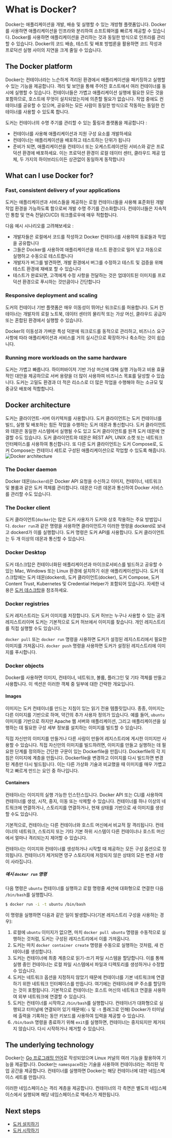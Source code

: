 # What is Docker?

Docker는 애플리케이션을 개발, 배송 및 실행할 수 있는 개방형 플랫폼입니다. Docker를 사용하면 애플리케이션을 인프라와 분리하여 소프트웨어를 빠르게 제공할 수 있습니다. Docker를 사용하면 애플리케이션을 관리하는 것과 동일한 방식으로 인프라를 관리할 수 있습니다. Docker의 코드 배송, 테스트 및 배포 방법론을 활용하면 코드 작성과 프로덕션 실행 사이의 지연을 크게 줄일 수 있습니다.

## The Docker platform

Docker는 컨테이너라는 느슨하게 격리된 환경에서 애플리케이션을 패키징하고 실행할 수 있는 기능을 제공합니다. 격리 및 보안을 통해 주어진 호스트에서 여러 컨테이너를 동시에 실행할 수 있습니다. 컨테이너들은 가볍고 애플리케이션 실행에 필요한 모든 것을 포함하므로, 호스트에 무엇이 설치되었는지에 의존할 필요가 없습니다. 작업 중에도 컨테이너를 공유할 수 있으며, 공유하는 모든 사람이 동일한 방식으로 작동하는 동일한 컨테이너를 사용할 수 있도록 합니다.

도커는 컨테이너의 수명 주기를 관리할 수 있는 툴링과 플랫폼을 제공합니다 :

- 컨테이너를 사용해 애플리케이션과 지원 구성 요소를 개발하세요
- 컨테이너는 애플리케이션을 배포하고 테스트하는 단위가 됩니다
- 준비가 되면, 애플리케이션을 컨테이너 또는 오케스트레이션된 서비스와 같은 프로덕션 환경에 배포하세요. 이는 프로덕션 환경이 로컬 데이터 센터, 클라우드 제공 업체, 두 가지의 하이브리드이든 상관없이 동일하게 동작합니다

## What can I use Docker for?

### Fast, consistent delivery of your applications

도커는 애플리케이션과 서비스들을 제공하는 로컬 컨테이너들을 사용해 표준화된 개발 작업 환경을 가능하도록 함으로써 개발 수명 주기를 간소화합니다. 컨테이너들은 지속적인 통합 및 연속 전달(CI/CD) 워크플로우에 매우 적합합니다.

다음 예시 시나리오를 고려해보세요 :

- 개발자들은 로컬에서 코드를 작성하고 Docker 컨테이너를 사용하여 동료들과 작업을 공유합니다
- 그들은 Docker를 사용하여 애플리케이션을 테스트 환경으로 밀어 넣고 자동으로 실행하고 수동으로 테스트합니다
- 개발자가 버그를 발견하면, 개발 환경에서 버그를 수정하고 테스트 및 검증을 위해 테스트 환경에 재배포 할 수 있습니다
- 테스트가 완료되면, 고객에게 수정 사항을 전달하는 것은 업데이트된 이미지를 프로덕션 환경으로 푸시하는 것만큼이나 간단합니다

### Responsive deployment and scaling

도커의 컨테이너 기반 플랫폼은 매우 이동성이 뛰어난 워크로드를 허용합니다. 도커 컨테이너는 개발자의 로컬 노트북, 데이터 센터의 물리적 또는 가상 머신, 클라우드 공급자 또는 혼합된 환경에서 실행할 수 있습니다.

Docker의 이동성과 가벼운 특성 덕분에 워크로드를 동적으로 관리하고, 비즈니스 요구 사항에 따라 애플리케이션과 서비스를 거의 실시간으로 확장하거나 축소하는 것이 쉽습니다.

### Running more workloads on the same hardware

도커는 가볍고 빠릅니다. 하이퍼바이저 기반 가상 머신에 대해 실행 가능하고 비용 효율적인 대안을 제공하므로 서버 용량을 더 많이 사용하여 비즈니스 목표를 달성할 수 있습니다. 도커는 고밀도 환경과 더 적은 리소스로 더 많은 작업을 수행해야 하는 소규모 및 중규모 배포에 적합합니다.

## Docker architecture

도커는 클라이언트-서버 아키텍처를 사용합니다. 도커 클라이언트는 도커 컨테이너를 빌드, 실행 및 배포하는 힘든 작업을 수행하는 도커 데몬과 통신합니다. 도커 클라이언트와 데몬은 동일한 시스템에서 실행될 수도 있고 도커 클라이언트를 원격 도커 데몬에 연결할 수도 있습니다. 도커 클라이언트와 데몬은 REST API, UNIX 소켓 또는 네트워크 인터페이스를 사용하여 통신합니다. 또 다른 도커 클라이언트는 도커 Compose로, 도커 Compose는 컨테이너 세트로 구성된 애플리케이션으로 작업할 수 있도록 해줍니다.
![Docker architecture](https://docs.docker.com/get-started/images/docker-architecture.webp)

### The Docker daemon

Docker 데몬(`dockerd`)은 Docker API 요청을 수신하고 이미지, 컨테이너, 네트워크 및 볼륨과 같은 도커 객체를 관리합니다. 데몬은 다른 데몬과 통신하여 Docker 서비스를 관리할 수도 있습니다.

### The Docker client

도커 클라이언트(`docker`)는 많은 도커 사용자가 도커와 상호 작용하는 주요 방법입니다. `docker run`과 같은 명령을 사용하면 클라이언트가 이러한 명령을 dockerd로 보내고 dockerd가 이를 실행합니다. 도커 명령은 도커 API를 사용합니다. 도커 클라이언트는 두 개 이상의 데몬과 통신할 수 있습니다.

### Docker Desktop

도커 데스크탑은 컨테이너화된 애플리케이션과 마이크로서비스를 빌드하고 공유할 수 있는 Mac, Windows 또는 Linux 환경에 설치하기 쉬운 애플리케이션입니다. 도커 데스크탑에는 도커 데몬(dockerd), 도커 클라이언트(docker), 도커 Compose, 도커 Content Trust, Kubernetes 및 Credential Helper가 포함되어 있습니다. 자세한 내용은 [도커 데스크탑](https://docs.docker.com/desktop/)을 참조하세요.

### Docker registries

도커 레지스트리는 도커 이미지를 저장합니다. 도커 허브는 누구나 사용할 수 있는 공개 레지스트리이며 도커는 기본적으로 도커 허브에서 이미지를 찾습니다. 개인 레지스트리를 직접 실행할 수도 있습니다.

`docker pull` 또는 `docker run` 명령을 사용하면 도커가 설정된 레지스트리에서 필요한 이미지를 가져옵니다. `docker push` 명령을 사용하면 도커가 설정된 레지스트리에 이미지를 푸시합니다.

### Docker objects

Docker를 사용하면 이미지, 컨테이너, 네트워크, 볼륨, 플러그인 및 기타 객체를 만들고 사용합니다. 이 섹션은 이러한 객체 중 일부에 대한 간략한 개요입니다.

#### Images

이미지는 도커 컨테이너를 만드는 지침이 있는 읽기 전용 템플릿입니다. 종종, 이미지는 다른 이미지를 기반으로 하며, 약간의 추가 사용자 정의가 있습니다. 예를 들어, `ubuntu` 이미지를 기반으로 하지만 Apache 웹 서버와 애플리케이션, 그리고 애플리케이션을 실행하는 데 필요한 구성 세부 정보를 설치하는 이미지를 빌드할 수 있습니다.

직접 자신만의 이미지를 만들거나 다른 사람이 만들어 레지스트리에 게시한 이미지만 사용할 수 있습니다. 직접 자신만의 이미지를 빌드하려면, 이미지를 만들고 실행하는 데 필요한 단계를 정의하는 간단한 구문이 있는 Dockerfile을 만듭니다. Dockerfile의 각 지침은 이미지에 계층을 만듭니다. Dockerfile을 변경하고 이미지를 다시 빌드하면 변경된 계층만 다시 빌드됩니다. 이는 다른 가상화 기술과 비교했을 때 이미지를 매우 가볍고 작고 빠르게 만드는 요인 중 하나입니다.

#### Containers

컨테이너는 이미지의 실행 가능한 인스턴스입니다. Docker API 또는 CLI를 사용하여 컨테이너를 생성, 시작, 중지, 이동 또는 삭제할 수 있습니다. 컨테이너를 하나 이상의 네트워크에 연결하거나, 스토리지를 연결하거나, 현재 상태를 기반으로 새 이미지를 생성할 수도 있습니다.

기본적으로, 컨테이너는 다른 컨테이너와 호스트 머신에서 비교적 잘 격리됩니다. 컨테이너의 네트워크, 스토리지 또는 기타 기본 하위 시스템이 다른 컨테이너나 호스트 머신에서 얼마나 격리되는지 제어할 수 있습니다.

컨테이너는 이미지와 컨테이너를 생성하거나 시작할 때 제공하는 모든 구성 옵션으로 정의됩니다. 컨테이너가 제거되면 영구 스토리지에 저장되지 않은 상태의 모든 변경 사항이 사라집니다.

##### 예시 `docker run` 명령

다음 명령은 `ubuntu` 컨테이너를 실행하고 로컬 명령줄 세션에 대화형으로 연결한 다음 `/bin/bash`를 실행합니다.

```sh
$ docker run -i -t ubuntu /bin/bash
```

이 명령을 실행하면 다음과 같은 일이 발생합니다(기본 레지스트리 구성을 사용하는 경우):

1. 로컬에 `ubuntu` 이미지가 없으면, 마치 `docker pull ubuntu` 명령을 수동적으로 실행하는 것처럼, 도커는 구성된 레지스트리에서 이를 가져옵니다.
2. 도커는 마치 `docker container create` 명령을 수동으로 실행하는 것처럼, 새 컨테이너를 생성합니다.
3. 도커는 컨테이너에 최종 계층으로 읽기-쓰기 파일 시스템을 할당합니다. 이를 통해 실행 중인 컨테이너는 로컬 파일 시스템에서 파일과 디렉토리를 생성하거나 수정할 수 있습니다.
4. 도커는 네트워크 옵션을 지정하지 않았기 때문에 컨테이너를 기본 네트워크에 연결하기 위한 네트워크 인터페이스를 만듭니다. 여기에는 컨테이너에 IP 주소를 할당하는 것이 포함됩니다. 기본적으로 컨테이너는 호스트 머신의 네트워크 연결을 사용하여 외부 네트워크에 연결할 수 있습니다.
5. 도커는 컨테이너를 시작하고 `/bin/bash`를 실행합니다. 컨테이너가 대화형으로 실행되고 터미널에 연결되어 있기 때문에(`-i` 및 `-t` 플래그로 인해) Docker가 터미널에 출력을 기록하는 동안 키보드를 사용하여 입력을 제공할 수 있습니다.
6. `/bin/bash` 명령을 종료하기 위해 `exit`를 실행하면, 컨테이너는 중지되지만 제거되지 않습니다. 다시 시작하거나 제거할 수 있습니다.

## The underlying technology

Docker는 [Go 프로그래밍 언어](https://golang.org/)로 작성되었으며 Linux 커널의 여러 기능을 활용하여 기능을 제공합니다. Docker는 `namespace`라는 기술을 사용하여 컨테이너라는 격리된 작업 공간을 제공합니다. 컨테이너를 실행하면 Docker는 해당 컨테이너에 대한 네임스페이스 세트를 만듭니다.

이러한 네임스페이스는 격리 계층을 제공합니다. 컨테이너의 각 측면은 별도의 네임스페이스에서 실행되며 해당 네임스페이스로 액세스가 제한됩니다.

## Next steps

- [도커 설치하기](/get-started/get-docker)
- [도커 시작하기](/get-started/introduction)

